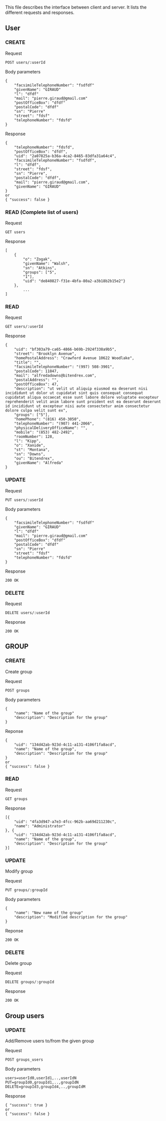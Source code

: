This file describes the interface between client and server.
It lists the different requests and responses.

## User

### CREATE

Request

    POST users/:userId

Body parameters

    {
        "facsimileTelephoneNumber": "fsdfdf"
        "givenName": "GIRAUD"
        "l": "dfdf"
        "mail": "pierre.giraud@gmail.com"
        "postOfficeBox": "dfdf"
        "postalCode": "dfdf"
        "sn": "Pierre"
        "street": "fdsf"
        "telephoneNumber": "fdsfd"
    }

Response

    {
        "telephoneNumber": "fdsfd",
        "postOfficeBox": "dfdf",
        "uid": "2a07825a-b36a-4ca2-8465-83dfa31a64c4",
        "facsimileTelephoneNumber": "fsdfdf",
        "l": "dfdf",
        "street": "fdsf",
        "sn": "Pierre",
        "postalCode": "dfdf",
        "mail": "pierre.giraud@gmail.com",
        "givenName": "GIRAUD"
    }
    or
    { "success": false }

### READ (Complete list of users)

Request

    GET users

Response

    [
        {
            "o": "Zogak",
            "givenName": "Walsh",
            "sn": "Atkins",
            "groups": ["5",
            "1"],
            "uid": "de840827-f31e-4bfa-80a2-a3b18b2b15e2"}
        }, 
            ...
    ]

### READ

Request

    GET users/:userId

Response

    {
        "uid": "bf303a79-ca65-4866-b69b-2924f338a9b5",
        "street": "Brooklyn Avenue",
        "homePostalAddress": "Crawford Avenue 10622 Woodlake",
        "title": "",
        "facsimileTelephoneNumber": "(997) 508-3901",
        "postalCode": 11847,
        "mail": "alfredadowns@bitendrex.com",
        "postalAddress": "",
        "postOfficeBox": 47,
        "description": "ut velit ut aliquip eiusmod ea deserunt nisi incididunt ut dolor ut cupidatat sint quis consequat consequat cupidatat aliqua occaecat esse sunt labore dolore voluptate excepteur reprehenderit velit anim labore sunt proident est ea deserunt deserunt id incididunt ut excepteur nisi aute consectetur anim consectetur dolore culpa velit sunt ex",
        "groups": ["5"],
        "homePhone": "(816) 450-3050",
        "telephoneNumber": "(907) 441-2066",
        "physicalDeliveryOfficeName": "",
        "mobile": "(853) 482-2492",
        "roomNumber": 128,
        "l": "Kipp",
        "o": "Xanide",
        "st": "Montana",
        "sn": "Downs",
        "ou": "Bitendrex",
        "givenName": "Alfreda"
    }

### UPDATE

Request

    PUT users/:userId

Body parameters

    {
        "facsimileTelephoneNumber": "fsdfdf"
        "givenName": "GIRAUD"
        "l": "dfdf"
        "mail": "pierre.giraud@gmail.com"
        "postOfficeBox": "dfdf"
        "postalCode": "dfdf"
        "sn": "Pierre"
        "street": "fdsf"
        "telephoneNumber": "fdsfd"
    }

Response

    200 OK

### DELETE

Request

    DELETE users/:userId

Response

    200 OK

## GROUP

### CREATE

Create group

Request

    POST groups

Body parameters

    {
        "name": "Name of the group"
        "description": "Description for the group"
    }

Reponse

    {
        "uid": "134d42ab-923d-4c11-a131-4106f1fa8acd",
        "name": "Name of the group",
        "description": "Description for the group"
    }
    or
    { "success": false }

### READ

Request

    GET groups

Response

    [{
        "uid": "4fa3d947-a7e3-4fcc-962b-aa69d211230c",
        "name": "Administrator"
    }, {
        "uid": "134d42ab-923d-4c11-a131-4106f1fa8acd",
        "name": "Name of the group",
        "description": "Description for the group"
    }]

### UPDATE

Modify group

Request

    PUT groups/:groupId

Body parameters

    {
        "name": "New name of the group"
        "description": "Modified description for the group"
    }

Reponse

    200 OK

### DELETE

Delete group

Request

    DELETE groups/:groupId

Response

    200 OK

## Group users

### UPDATE

Add/Remove users to/from the given group

Request

    POST groups_users

Body parameters

    users=userId0,userId1,..,userIdN
    PUT=groupId0,groupId1,..,groupIdN
    DELETE=groupId3,groupId4,..,groupIdM

Response

    { "success": true }
    or
    { "success": false }
